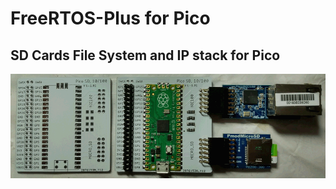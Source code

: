 # FreeRTOS-Plus for Pico

## SD Cards File System and IP stack for Pico 

![image](design/pico.gif "Prototype")


